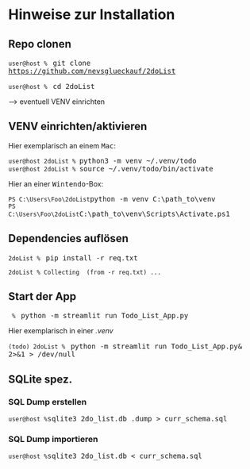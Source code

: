 # Hinweise zur Installation

## Repo clonen
<code>user@host % </code> <kbd>git clone https://github.com/nevsglueckauf/2doList</kbd>
    
<code>user@host % </code> <kbd>cd 2doList</kbd>

--> eventuell VENV einrichten

## VENV einrichten/aktivieren
Hier exemplarisch an einem <kbd>Mac</kbd>:

<code>user@host 2doList % </code><kbd>python3 -m venv ~/.venv/todo</kbd><br>
<code>user@host 2doList % </code><kbd>source ~/.venv/todo/bin/activate</kbd>


Hier an einer <kbd>Wintendo</kbd>-Box:

<code>PS C:\Users\Foo\2doList</code><kbd>python -m venv C:\path_to\venv</kbd><br>
<code>PS C:\Users\Foo\2doList</code><kbd>C:\path_to\venv\Scripts\Activate.ps1</kbd>



## Dependencies auflösen
<code>2doList % </code> <kbd>pip install -r req.txt</kbd>
<pre>
<code>2doList % Collecting  (from -r req.txt) ...</code>
</pre>

## Start der App

<code> % </code> <kbd>python -m streamlit run Todo_List_App.py </kbd>


Hier exemplarisch in einer <var>.venv</var>

<code>(todo) 2doList % </code> <kbd>python -m streamlit run Todo_List_App.py& 2>&1 > /dev/null</kbd>

## SQLite spez.

### SQL Dump erstellen

<code>user@host %</code><kbd>sqlite3 2do_list.db .dump > curr_schema.sql</kbd>

### SQL Dump importieren

<code>user@host %</code><kbd>sqlite3 2do_list.db < curr_schema.sql</kbd>

 
